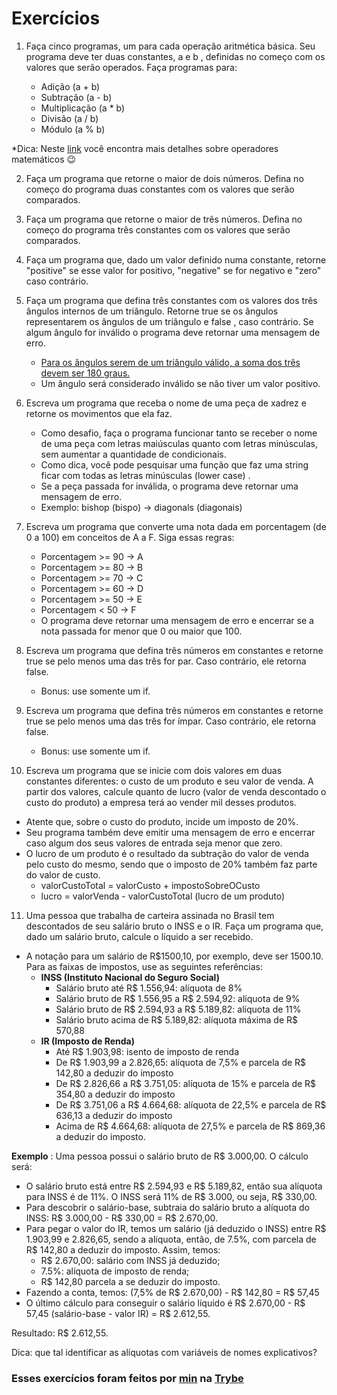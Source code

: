 # Exercícios

1. Faça cinco programas, um para cada operação aritmética básica. Seu programa deve ter duas constantes, a e b , definidas no começo com os valores que serão operados. Faça programas para:

   * Adição (a + b)
   * Subtração (a - b)
   * Multiplicação (a * b)
   * Divisão (a / b)
   * Módulo (a % b)

*Dica: Neste [link](https://developer.mozilla.org/pt-BR/docs/Learn/JavaScript/First_steps/Math) você encontra mais detalhes sobre operadores matemáticos 😉

2. Faça um programa que retorne o maior de dois números. Defina no começo do programa duas constantes com os valores que serão comparados.

3. Faça um programa que retorne o maior de três números. Defina no começo do programa três constantes com os valores que serão comparados.

4. Faça um programa que, dado um valor definido numa constante, retorne "positive" se esse valor for positivo, "negative" se for negativo e "zero" caso contrário.

5. Faça um programa que defina três constantes com os valores dos três ângulos internos de um triângulo. Retorne true se os ângulos representarem os ângulos de um triângulo e false , caso contrário. Se algum ângulo for inválido o programa deve retornar uma mensagem de erro.

   * [Para os ângulos serem de um triângulo válido, a soma dos três devem ser 180 graus.](https://blogdoenem.com.br/triangulos-propriedades/)
   * Um ângulo será considerado inválido se não tiver um valor positivo.

6. Escreva um programa que receba o nome de uma peça de xadrez e retorne os movimentos que ela faz.

   * Como desafio, faça o programa funcionar tanto se receber o nome de uma peça com letras maiúsculas quanto com letras minúsculas, sem aumentar a quantidade de condicionais.
   * Como dica, você pode pesquisar uma função que faz uma string ficar com todas as letras minúsculas (lower case) .
   * Se a peça passada for inválida, o programa deve retornar uma mensagem de erro.
   * Exemplo: bishop (bispo) -> diagonals (diagonais)

7. Escreva um programa que converte uma nota dada em porcentagem (de 0 a 100) em conceitos de A a F. Siga essas regras:

   * Porcentagem >= 90 -> A
   * Porcentagem >= 80 -> B
   * Porcentagem >= 70 -> C
   * Porcentagem >= 60 -> D
   * Porcentagem >= 50 -> E
   * Porcentagem < 50 -> F
   * O programa deve retornar uma mensagem de erro e encerrar se a nota passada for menor que 0 ou maior que 100.

8. Escreva um programa que defina três números em constantes e retorne true se pelo menos uma das três for par. Caso contrário, ele retorna false.

   * Bonus: use somente um if.

9. Escreva um programa que defina três números em constantes e retorne true se pelo menos uma das três for ímpar. Caso contrário, ele retorna false.

   * Bonus: use somente um if.

10. Escreva um programa que se inicie com dois valores em duas constantes diferentes: o custo de um produto e seu valor de venda. A partir dos valores, calcule quanto de lucro (valor de venda descontado o custo do produto) a empresa terá ao vender mil desses produtos.

   * Atente que, sobre o custo do produto, incide um imposto de 20%.
   * Seu programa também deve emitir uma mensagem de erro e encerrar caso algum dos seus valores de entrada seja menor que zero.
   * O lucro de um produto é o resultado da subtração do valor de venda pelo custo do mesmo, sendo que o imposto de 20% também faz parte do valor de custo.
     * valorCustoTotal = valorCusto + impostoSobreOCusto
     * lucro = valorVenda - valorCustoTotal (lucro de um produto)

11. Uma pessoa que trabalha de carteira assinada no Brasil tem descontados de seu salário bruto o INSS e o IR. Faça um programa que, dado um salário bruto, calcule o líquido a ser recebido.

   * A notação para um salário de R$1500,10, por exemplo, deve ser 1500.10. Para as faixas de impostos, use as seguintes referências:
     * **INSS (Instituto Nacional do Seguro Social)**
       * Salário bruto até R$ 1.556,94: alíquota de 8%
       * Salário bruto de R$ 1.556,95 a R$ 2.594,92: alíquota de 9%
       * Salário bruto de R$ 2.594,93 a R$ 5.189,82: alíquota de 11%
       * Salário bruto acima de R$ 5.189,82: alíquota máxima de R$ 570,88
     * **IR (Imposto de Renda)** 
       * Até R$ 1.903,98: isento de imposto de renda
       * De R$ 1.903,99 a 2.826,65: alíquota de 7,5% e parcela de R$ 142,80 a deduzir do imposto
       * De R$ 2.826,66 a R$ 3.751,05: alíquota de 15% e parcela de R$ 354,80 a deduzir do imposto
       * De R$ 3.751,06 a R$ 4.664,68: alíquota de 22,5% e parcela de R$ 636,13 a deduzir do imposto
       * Acima de R$ 4.664,68: alíquota de 27,5% e parcela de R$ 869,36 a deduzir do imposto.

**Exemplo** : Uma pessoa possui o salário bruto de R$ 3.000,00. O cálculo será:

   * O salário bruto está entre R$ 2.594,93 e R$ 5.189,82, então sua alíquota para INSS é de 11%. O INSS será 11% de R$ 3.000, ou seja, R$ 330,00.
   * Para descobrir o salário-base, subtraia do salário bruto a alíquota do INSS: R$ 3.000,00 - R$ 330,00 = R$ 2.670,00.
   * Para pegar o valor do IR, temos um salário (já deduzido o INSS) entre R$ 1.903,99 e 2.826,65, sendo a alíquota, então, de 7.5%, com parcela de R$ 142,80 a deduzir do imposto. Assim, temos:
      * R$ 2.670,00: salário com INSS já deduzido;
      * 7.5%: alíquota de imposto de renda;
      * R$ 142,80 parcela a se deduzir do imposto.
  * Fazendo a conta, temos: (7,5% de R$ 2.670,00) - R$ 142,80 = R$ 57,45
  * O último cálculo para conseguir o salário líquido é R$ 2.670,00 - R$ 57,45 (salário-base - valor IR) = R$ 2.612,55.

Resultado: R$ 2.612,55.

Dica: que tal identificar as alíquotas com variáveis de nomes explicativos?

### Esses exercícios foram feitos por [min](https://www.linkedin.com/in/jonathanrei5/) na [Trybe](https://www.betrybe.com/)

